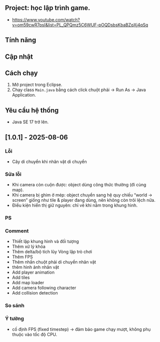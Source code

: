 ## Project: học lập trình game.

- https://www.youtube.com/watch?v=om59cwR7psI&list=PL_QPQmz5C6WUF-pOQDsbsKbaBZqXj4qSq
	
## Tính năng

## Cập nhật
	
## Cách chạy

1. Mở project trong Eclipse.
2. Chạy class `Main.java` bằng cách click chuột phải → Run As → Java Application.

## Yêu cầu hệ thống

- Java SE 17 trở lên.
	
## [1.0.1] - 2025-08-06

### Lỗi 

- Cây di chuyển khi nhân vật di chuyển

### Sửa lỗi

- Khi camera còn cuộn được: object dùng công thức thường (đi cùng map).
- Khi camera bị ghim ở mép: object chuyển sang hệ quy chiếu “world → screen” giống như tile & player đang dùng, nên không còn trôi lệch nữa.
- Điều kiện hiển thị giữ nguyên: chỉ vẽ khi nằm trong khung hình.

### PS

### Comment

- Thiết lập khung hình và đối tượng
- Thêm xử lý khóa
- Thêm delta/bộ tích lũy Vòng lặp trò chơi
- Thêm FPS
- Thêm nhấn chuột phải di chuyển nhân vật
- thêm hình ảnh nhân vật
- Add player animation
- Add tiles
- Add map loader
- Add camera following character
- Add collision detection

### So sánh

### Ý tưởng

- cố định FPS (fixed timestep) → đảm bảo game chạy mượt, không phụ thuộc vào tốc độ CPU.

